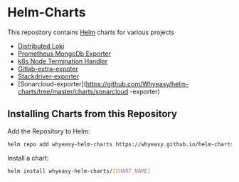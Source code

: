 # Helm-Charts

This repository contains [Helm](https://helm.sh) charts for various projects

- [Distributed Loki](https://github.com/whyeasy/helm-charts/tree/master/charts/distributed-loki)
- [Prometheus MongoDb Exporter](https://github.com/whyeasy/helm-charts/tree/master/charts/prometheus-mongodb-exporter)
- [k8s Node Termination Handler](https://github.com/whyeasy/helm-charts/tree/master/charts/k8s-node-termination-handler)
- [Gitlab-extra-expoter](https://github.com/Whyeasy/helm-charts/tree/master/charts/gitlab-extra-exporter)
- [Stackdriver-exporter](https://github.com/Whyeasy/helm-charts/tree/master/charts/stackdriver-exporter)
- [Sonarcloud-exporter](https://github.com/Whyeasy/helm-charts/tree/master/charts/sonarcloud -exporter)

## Installing Charts from this Repository

Add the Repository to Helm:

```sh
helm repo add whyeasy-helm-charts https://whyeasy.github.io/helm-charts
```

Install a chart:

```sh
helm install whyeasy-helm-charts/[CHART_NAME]
```
